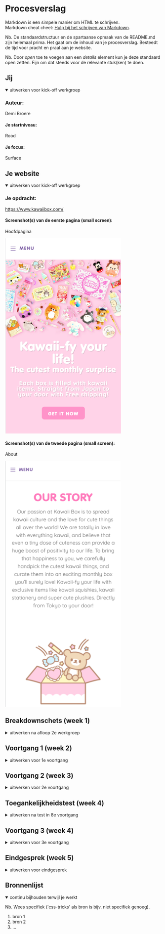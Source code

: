 # Procesverslag
Markdown is een simpele manier om HTML te schrijven.  
Markdown cheat cheet: [Hulp bij het schrijven van Markdown](https://github.com/adam-p/markdown-here/wiki/Markdown-Cheatsheet).

Nb. De standaardstructuur en de spartaanse opmaak van de README.md zijn helemaal prima. Het gaat om de inhoud van je procesverslag. Besteedt de tijd voor pracht en praal aan je website.

Nb. Door *open* toe te voegen aan een *details* element kun je deze standaard open zetten. Fijn om dat steeds voor de relevante stuk(ken) te doen.





## Jij

<details open>
<summary>uitwerken voor kick-off werkgroep</summary>

### Auteur:
Demi Broere

#### Je startniveau:
Rood

#### Je focus:
Surface
 
</details>





## Je website

<details open>
<summary>uitwerken voor kick-off werkgroep</summary>

### Je opdracht: 
 https://www.kawaiibox.com/
 
#### Screenshot(s) van de eerste pagina (small screen): 
Hoofdpagina 
 
<img src="images/Screenshot_1.png" width="375px" alt="omschrijving van de pagina">

#### Screenshot(s) van de tweede pagina (small screen):
About

<img src="images/Screenshot_2.png" width="375px" alt="omschrijving van de pagina"> 
 
</details>





## Breakdownschets (week 1)

<details>
<summary>uitwerken na afloop 2e werkgroep</summary>

### de hele pagina: 
<img src="images/Breakdown-schets.png" width="375px" alt="breakdown van de hele pagina">

### dynamisch deel (bijv menu): 
<img src="images/dynamic-sketch.png" width="375px" alt="breakdown van een dynamisch deel">

</details>





## Voortgang 1 (week 2)

<details>
<summary>uitwerken voor 1e voortgang</summary>

### Stand van zaken
Ik ben deze week druk bezig geweest met het opzetten van de html en langzaam aan begonnen met het toevoegen van de CSS. Het was erg lastig om er mee te beginnen, omdat het alweer een tijdje geleden was dat ik code heb aangeraakt. Ik vond het dan in het begin ook wel erg overweldigend, maar eenmaal bezig ging het eigenlijk wel goed. Dat we nu weer tijd hebben om in het klaslokaal aan de slag te gaan heeft mij erg goed geholpen, omdat ik het makkelijker vind om hulp te vragen in de klas dan via online. 
 
Er was een ding waar ik een beetje tegenaan liep en dat was het onderstaande. In de officiële website is dit een slider met buttons, maar ik heb er een slider van gemaakt met scroll. Ik hoop een carousel nog toe te voegen bij een ander deel van de website, zodat ik die er toch in verwerkt heb. 
 <img src="images/lastig.png" width="375px" alt="breakdown van een dynamisch deel">
 
 
### Agenda voor meeting
samen met je groepje opstellen

Teamgenoten communiceren niet. 


### Verslag van meeting
 
De meeting ging eigenlijk prima, ik vond het wel fijn om weer even bezig te zijn. Ik had niet veel vragen, omdat ik nog niet heel ver was. De enige vraag die ik had was of het nodig was om elke keer de code te moeten herhalen, maar dat was (gelukkig) niet het geval. Anders had ik dat nog moeten aanpassen. De studentassistenten hadden mij een goede tip gegeven om aan de slag te gaan met de carousel. 

</details>





## Voortgang 2 (week 3)

<details>
<summary>uitwerken voor 2e voortgang</summary>

### Stand van zaken
 Ik sta er redelijk goed voor, ik ben goed bezig geweest met de eerste pagina en als deze af is kan ik makkelijker door naar de tweede pagina, omdat dan alles al goed staat. Wat ik erg lastig vind om te doen is de carousel, maar daar heb ik ook nog niet echt naar gekeken. Hier en daar heb ik geprobeerd verschillende delen al wat responsive te maken, omdat ik dat leuk vond om te doen en omdat ik het af en toe vervelend vind om maar met één ding bezig te zijn ( in dit geval de surface plane ). Al met al vind ik dat ik goed op weg ben.
 
Eindelijk had ik de form goed gekregen. 
 
<img src="images/Screenshot_3.png" width="375px" alt="form deel">

### Agenda voor meeting
samen met je groepje opstellen

Teamgenoten communiceren niet. 


### Verslag van meeting

 In de meeting was naar voren gekomen dat niet precies alles hetzelfde moest en dat je ook dingen anders mag doen. Dit gaf me wel wat meer rust. Ik moest nog wat focussen op de buttons en de margins rondom de footer. Dit heb ik dan ook aangepast.

</details>





## Toegankelijkheidstest (week 4)

<details>
<summary>uitwerken na test in 8e voortgang</summary>

### Bevindingen
Lijst met je bevindingen die in de test naar voren kwamen:

1.	States toevoegen ( focus, hover, disabled, active, visited ) 
2.	Hamburger menu verduidelijken, krijg button
4.	Geef body een ID en maak van sections weer :first-of
5.	Buttons vergroten voor mobiel 
6.	Linkjes en tekst vergroten van de footer
7.	About mobile tekst breder maken 
9.	Label boven input


#### States toevoegen, met name focus.
De focus valt niet op. 
 
De kleuren van de focus aanpassen zodat de aandacht van de gebruiker wordt getrokken.

#### Mobiel menu
De menubutton op mobiel wordt weergegeven als button door de screenreader. 

Een alt toevoegen aan de button. 

#### Footer links
De linkjes van de footer waren zo klein dat ze moeilijk te lezen waren. 

De tekst iets groter maken, zodat het niet zo wegvalt en gebruikers het alsnog kunnen lezen. 

#### Label boven input email
Het was voor de screenreader niet duidelijk, ook is het voor mensen die het moeilijk vinden om zich te concentreren misschien moeilijk te onthouden dat het bij deze gaat om een e-mail. 

Een label toevoegen met 'e-mail'. 

#### About mobile tekst breder maken 

Op de mobiele pagina was de about tekst heel erg smal. 

De width aanpassen, zodat het de hele breedte in beslag neemt. 

#### Buttons vergroten voor mobiel 
De buttons op mobiel vielen niet erg op en waren moeilijk aan te klikken voor mensen met een beperking zoals parkinson, waarbij je hele arm trilt en je weinig controle hebt. 

</details>





## Voortgang 3 (week 4)

<details>
<summary>uitwerken voor 3e voortgang</summary>

### Stand van zaken
Ook deze week verliep eigenlijk alles weer soepel, ik wist wat me te doen stond en waar ik nog aan moest werken om mijn eindproduct te kunnen opleveren. Ik vond de carousel erg lastig om te doen. Deze week ben ik begonnen met het verbeteren van de bovenstaande punten die uit de test waren gekomen. 


### Agenda voor meeting
samen met je groepje opstellen

We bespraken niet echt dingen met het groepje, we gingen vaak gewoon over de algemene dingen per persoon en bespraken daar waar we tegen aan liepen. 


### Verslag van meeting
hier na afloop snel de uitkomsten van de meeting vastleggen

- punt 1
- punt 2
- nog een punt
- ...

</details>





## Eindgesprek (week 5)

<details>
<summary>uitwerken voor eindgesprek</summary>

### Stand van zaken
hier dit ging goed & dit was lastig (neem ook screenshots op van delen van je website en code)

### Screenshot(s)

hier screenshot(s) van je eindresultaat

</details>





## Bronnenlijst

<details open>
<summary>continu bijhouden terwijl je werkt</summary>

Nb. Wees specifiek ('css-tricks' als bron is bijv. niet specifiek genoeg).

1. bron 1
2. bron 2
3. ...

</details>
